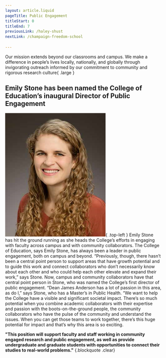 ```yaml
---
layout: article.liquid
pageTitle: Public Engagement
titleStart: 0
titleEnd: 7
previousLink: /haley-shust
nextLink: /champaign-freedom-school

---
```

Our mission extends beyond our classrooms and campus. We make a difference in people’s lives locally, nationally, and globally through invigorating outreach informed by our commitment to community and rigorous research culture{ .large }

## Emily Stone has been named the College of Education’s inaugural Director of Public Engagement

![Emily Stone, Director of Public Engagement](/img/emily-stone.png){ .top-left } Emily Stone has hit the ground running as she heads the  College’s efforts in engaging with faculty across campus and with community collaborators. The College of Education, says Emily Stone, has always been a leader in public engagement, both on campus and beyond. “Previously, though, there hasn’t been a central point person to support areas that have growth potential and to guide this work and connect collaborators who don’t necessarily know about each other and who could help each other elevate and expand their work,” says Stone.  Now, campus and community collaborators have that central point person in Stone, who was named the College’s first director of public engagement. “Dean James Anderson has a lot of passion in this area, as do I,” says Stone, who has a Master’s in Public Health. “We want to help the College have a visible and significant societal impact. There’s so much potential when you combine academic collaborators with their expertise and passion with the boots-on-the-ground people, the community collaborators who have the pulse of the community and understand the issues. When you can get those teams to work together, there’s this huge potential for impact and that’s why this area is so exciting. 

**"This position will support faculty and staff working in community engaged  research and public engagement, as well as provide undergraduate and graduate  students with opportunities to connect their studies to real-world problems."** {.blockquote .clear}
